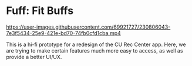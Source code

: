 # Fuff: Fit Buffs

https://user-images.githubusercontent.com/69921727/230806043-7e3f5434-25e9-421e-bd70-74fb0cfd1cba.mp4

This is a hi-fi prototype for a redesign of the CU Rec Center app. Here, we are trying to make certain features much more easy to access, as well as provide a better UI/UX.
